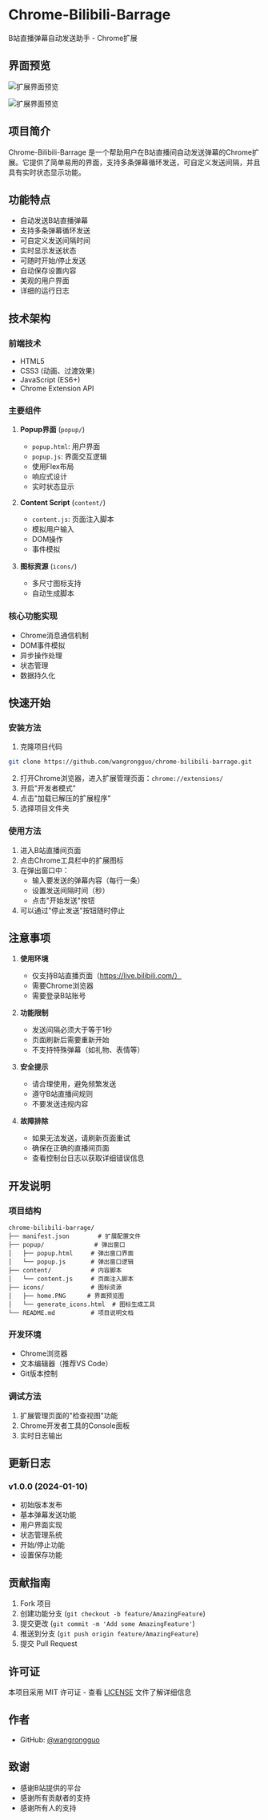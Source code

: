 # Chrome-Bilibili-Barrage

B站直播弹幕自动发送助手 - Chrome扩展

## 界面预览

![扩展界面预览](./icons/home.PNG)

![扩展界面预览](./icons/1742739338901.jpg)

## 项目简介

Chrome-Bilibili-Barrage 是一个帮助用户在B站直播间自动发送弹幕的Chrome扩展。它提供了简单易用的界面，支持多条弹幕循环发送，可自定义发送间隔，并且具有实时状态显示功能。

## 功能特点

- 自动发送B站直播弹幕
- 支持多条弹幕循环发送
- 可自定义发送间隔时间
- 实时显示发送状态
- 可随时开始/停止发送
- 自动保存设置内容
- 美观的用户界面
- 详细的运行日志

## 技术架构

### 前端技术
- HTML5
- CSS3 (动画、过渡效果)
- JavaScript (ES6+)
- Chrome Extension API

### 主要组件
1. **Popup界面** (`popup/`)
   - `popup.html`: 用户界面
   - `popup.js`: 界面交互逻辑
   - 使用Flex布局
   - 响应式设计
   - 实时状态显示

2. **Content Script** (`content/`)
   - `content.js`: 页面注入脚本
   - 模拟用户输入
   - DOM操作
   - 事件模拟

3. **图标资源** (`icons/`)
   - 多尺寸图标支持
   - 自动生成脚本

### 核心功能实现
- Chrome消息通信机制
- DOM事件模拟
- 异步操作处理
- 状态管理
- 数据持久化

## 快速开始

### 安装方法

1. 克隆项目代码
```bash
git clone https://github.com/wangrongguo/chrome-bilibili-barrage.git
```

2. 打开Chrome浏览器，进入扩展管理页面：`chrome://extensions/`
3. 开启"开发者模式"
4. 点击"加载已解压的扩展程序"
5. 选择项目文件夹

### 使用方法

1. 进入B站直播间页面
2. 点击Chrome工具栏中的扩展图标
3. 在弹出窗口中：
   - 输入要发送的弹幕内容（每行一条）
   - 设置发送间隔时间（秒）
   - 点击"开始发送"按钮
4. 可以通过"停止发送"按钮随时停止

## 注意事项

1. **使用环境**
   - 仅支持B站直播页面（https://live.bilibili.com/）
   - 需要Chrome浏览器
   - 需要登录B站账号

2. **功能限制**
   - 发送间隔必须大于等于1秒
   - 页面刷新后需要重新开始
   - 不支持特殊弹幕（如礼物、表情等）

3. **安全提示**
   - 请合理使用，避免频繁发送
   - 遵守B站直播间规则
   - 不要发送违规内容

4. **故障排除**
   - 如果无法发送，请刷新页面重试
   - 确保在正确的直播间页面
   - 查看控制台日志以获取详细错误信息

## 开发说明

### 项目结构
```
chrome-bilibili-barrage/
├── manifest.json        # 扩展配置文件
├── popup/              # 弹出窗口
│   ├── popup.html     # 弹出窗口界面
│   └── popup.js       # 弹出窗口逻辑
├── content/           # 内容脚本
│   └── content.js     # 页面注入脚本
├── icons/             # 图标资源
│   ├── home.PNG      # 界面预览图
│   └── generate_icons.html  # 图标生成工具
└── README.md          # 项目说明文档
```

### 开发环境
- Chrome浏览器
- 文本编辑器（推荐VS Code）
- Git版本控制

### 调试方法
1. 扩展管理页面的"检查视图"功能
2. Chrome开发者工具的Console面板
3. 实时日志输出

## 更新日志

### v1.0.0 (2024-01-10)
- 初始版本发布
- 基本弹幕发送功能
- 用户界面实现
- 状态管理系统
- 开始/停止功能
- 设置保存功能

## 贡献指南

1. Fork 项目
2. 创建功能分支 (`git checkout -b feature/AmazingFeature`)
3. 提交更改 (`git commit -m 'Add some AmazingFeature'`)
4. 推送到分支 (`git push origin feature/AmazingFeature`)
5. 提交 Pull Request

## 许可证

本项目采用 MIT 许可证 - 查看 [LICENSE](LICENSE) 文件了解详细信息

## 作者

- GitHub: [@wangrongguo](https://github.com/wangrongguo)

## 致谢

- 感谢B站提供的平台
- 感谢所有贡献者的支持 
- 感谢所有人的支持